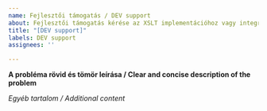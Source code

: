```yaml
---
name: Fejlesztői támogatás / DEV support
about: Fejlesztői támogatás kérése az XSLT implementációhoz vagy integrációhoz / DEV support request for XSLT implementation or integration
title: "[DEV support]"
labels: DEV support
assignees: ''

---
```


**A probléma rövid és tömör leírása / Clear and concise description of the problem**

*Egyéb tartalom / Additional content*
